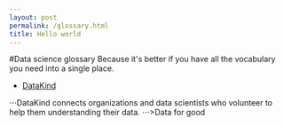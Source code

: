```yaml
---
layout: post
permalink: /glossary.html
title: Hello world
---
```


#Data science glossary
Because it's better if you have all the vocabulary you need into a single place.

* [DataKind](http://www.datakind.org/)

⋅⋅⋅DataKind connects organizations and data scientists who volunteer to help them understanding their data.
⋅⋅⋅>Data for good
